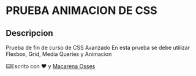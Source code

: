 # PRUEBA ANIMACION DE CSS

## Descripcion

Prueba de fin de curso de CSS Avanzado
En esta prueba se debe utilizar Flexbox, Grid, Media Queries y Animacion

⌨️Escrito con ❤️ y [Macarena Osses](https://github.com/Makaosva)
